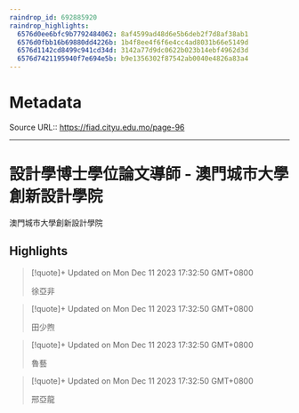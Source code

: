```yaml
---
raindrop_id: 692885920
raindrop_highlights:
  6576d0ee6bfc9b7792484062: 8af4599ad48d6e5b6deb2f7d8af38ab1
  6576d0fbb16b69880dd4226b: 1b4f8ee4f6f6e4cc4ad8031b66e5149d
  6576d1142cd8499c941cd34d: 3142a77d9dc0622b023b14ebf4962d3d
  6576d7421195940f7e694e5b: b9e1356302f87542ab0040e4826a83a4
---
```


# Metadata
Source URL:: https://fiad.cityu.edu.mo/page-96


---
# 設計學博士學位論文導師 - 澳門城市大學創新設計學院

澳門城市大學創新設計學院

## Highlights

> [!quote]+ Updated on Mon Dec 11 2023 17:32:50 GMT+0800
>
> 徐亞非

> [!quote]+ Updated on Mon Dec 11 2023 17:32:50 GMT+0800
>
> 田少煦

> [!quote]+ Updated on Mon Dec 11 2023 17:32:50 GMT+0800
>
> 魯藝

> [!quote]+ Updated on Mon Dec 11 2023 17:32:50 GMT+0800
>
> 邢亞龍
